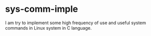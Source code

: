 # sys-comm-imple


I am try to implement some high frequency of use and useful system commands in Linux system in C language.

